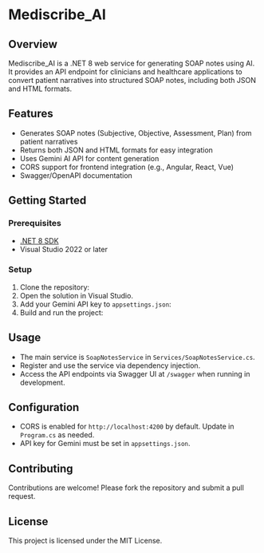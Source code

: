 # Mediscribe_AI

## Overview
Mediscribe_AI is a .NET 8 web service for generating SOAP notes using AI. It provides an API endpoint for clinicians and healthcare applications to convert patient narratives into structured SOAP notes, including both JSON and HTML formats.

## Features
- Generates SOAP notes (Subjective, Objective, Assessment, Plan) from patient narratives
- Returns both JSON and HTML formats for easy integration
- Uses Gemini AI API for content generation
- CORS support for frontend integration (e.g., Angular, React, Vue)
- Swagger/OpenAPI documentation

## Getting Started

### Prerequisites
- [.NET 8 SDK](https://dotnet.microsoft.com/download/dotnet/8.0)
- Visual Studio 2022 or later

### Setup
1. Clone the repository:
2. Open the solution in Visual Studio.
3. Add your Gemini API key to `appsettings.json`:
4. Build and run the project:

## Usage
- The main service is `SoapNotesService` in `Services/SoapNotesService.cs`.
- Register and use the service via dependency injection.
- Access the API endpoints via Swagger UI at `/swagger` when running in development.

## Configuration
- CORS is enabled for `http://localhost:4200` by default. Update in `Program.cs` as needed.
- API key for Gemini must be set in `appsettings.json`.

## Contributing
Contributions are welcome! Please fork the repository and submit a pull request.

## License
This project is licensed under the MIT License.
